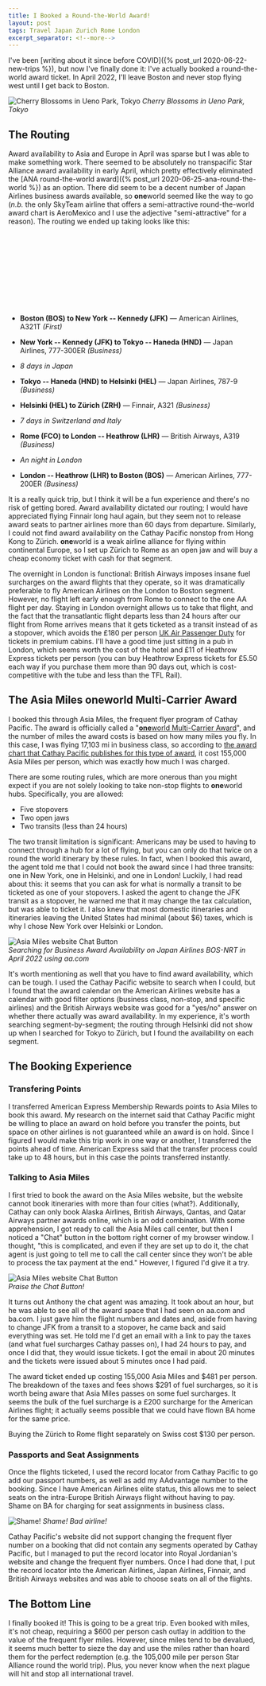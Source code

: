 ```yaml
---
title: I Booked a Round-the-World Award!
layout: post
tags: Travel Japan Zurich Rome London
excerpt_separator: <!--more-->
---
```


I've been [writing about it since before COVID]({% post_url 2020-06-22-new-trips %}), but now I've finally
done it: I've actually booked a round-the-world award ticket. In April 2022, I'll leave Boston and never stop flying
west until I get back to Boston.

<!--more-->

<script src="https://d3js.org/d3.v4.js"></script>
<script src="https://d3js.org/d3-scale-chromatic.v1.min.js"></script>
<script src="https://d3js.org/d3-geo-projection.v2.min.js"></script>

![Cherry Blossoms in Ueno Park, Tokyo]({{site.baseurl}}/assets/cherry-blossums.jpg)
_Cherry Blossoms in Ueno Park, Tokyo_

## The Routing

Award availability to Asia and Europe in April was sparse but I was able to make something work. There seemed to be
absolutely no transpacific Star Alliance award availability in early April, which pretty effectively eliminated the
[ANA round-the-world award]({% post_url 2020-06-25-ana-round-the-world %}) as an option. There did seem to be a decent
number of Japan Airlines business awards available, so **one**world seemed like the way to go (_n.b._ the only SkyTeam
airline that offers a semi-attractive round-the-world award chart is AeroMexico and I use the adjective
"semi-attractive" for a reason). The routing we ended up taking looks like this:

<div class="svg-container" style="max-width: 1000px; margin: 1em auto;">
    <svg id="route-map" data-hemisphere="pacific" data-label-points="true" style="width: 100%; max-width: 1000px;"></svg>
</div>

- **Boston (BOS) to New York -- Kennedy (JFK)** &mdash; American Airlines, A321T _(First)_
- **New York -- Kennedy (JFK) to Tokyo -- Haneda (HND)** &mdash; Japan Airlines, 777-300ER _(Business)_

- _8 days in Japan_

- **Tokyo -- Haneda (HND) to Helsinki (HEL)** &mdash; Japan Airlines, 787-9 _(Business)_
- **Helsinki (HEL) to Z&uuml;rich (ZRH)** &mdash; Finnair, A321 _(Business)_

- _7 days in Switzerland and Italy_

- **Rome (FCO) to London -- Heathrow (LHR)** &mdash; British Airways, A319 _(Business)_

- _An night in London_

- **London -- Heathrow (LHR) to Boston (BOS)** &mdash; American Airlines, 777-200ER _(Business)_

It is a really quick trip, but I think it will be a fun experience and there's no risk of getting bored. Award
availability dictated our routing; I would have appreciated flying Finnair long haul again, but they seem not to release
award seats to partner airlines more than 60 days from departure. Similarly, I could not find award availability on the
Cathay Pacific nonstop from Hong Kong to Z&uuml;rich. **one**world is a weak airline alliance for flying within
continental Europe, so I set up Z&uuml;rich to Rome as an open jaw and will buy a cheap economy ticket with cash for
that segment.

The overnight in London is functional: British Airways imposes insane fuel surcharges on the award flights that they
operate, so it was dramatically preferable to fly American Airlines on the London to Boston segment. However, no flight
left early enough from Rome to connect to the one AA flight per day. Staying in London overnight allows us to take that
flight, and the fact that the transatlantic flight departs less than 24 hours after our flight from Rome arrives means
that it gets ticketed as a transit instead of as a stopover, which avoids the &#163;180 per person
[UK Air Passenger Duty](https://en.wikipedia.org/wiki/Air_Passenger_Duty) for tickets in premium cabins. I'll have a
good time just sitting in a pub in London, which seems worth the cost of the hotel and &#163;11 of Heathrow Express
tickets per person (you can buy Heathrow Express tickets for &#163;5.50 each way if you purchase them more than 90 days
out, which is cost-competitive with the tube and less than the TFL Rail).

## The Asia Miles **one**world Multi-Carrier Award

I booked this through Asia Miles, the frequent flyer program of Cathay Pacific. The award is officially called a
"[**one**world Multi-Carrier Award](https://www.asiamiles.com/en/redeem-awards/flight-awards/flight-award-chart.html)",
and the number of miles the award costs is based on how many miles you fly. In this case, I was flying 17,103 mi in
business class, so according to
[the award chart that Cathay Pacific publishes for this type of award](https://www.asiamiles.com/en/redeem-awards/flight-awards/flight-award-chart.html),
it cost 155,000 Asia Miles per person, which was exactly how much I was charged.

There are some routing rules, which are more onerous than you might expect if you are not solely looking to take
non-stop flights to **one**world hubs. Specifically, you are allowed:

- Five stopovers
- Two open jaws
- Two transits (less than 24 hours)

The two transit limitation is significant: Americans may be used to having to connect through a hub for a lot of flying,
but you can only do that twice on a round the world itinerary by these rules. In fact, when I booked this award, the
agent told me that I could not book the award since I had three transits: one in New York, one in Helsinki, and one in
London! Luckily, I had read about this: it seems that you can ask for what is normally a transit to be ticketed as
one of your stopovers. I asked the agent to change the JFK transit as a stopover, he warned me that it may change the
tax calculation, but was able to ticket it. I also knew that most domestic itineraries and itineraries leaving the
United States had minimal (about $6) taxes, which is why I chose New York over Helsinki or London.


![Asia Miles website Chat Button]({{site.baseurl}}/assets/jl-availability-calendar.png)
<br/>
_Searching for Business Award Availability on Japan Airlines BOS-NRT in April 2022 using aa.com_

It's worth mentioning as well that you have to find award availability, which can be tough. I used the Cathay Pacific
website to search when I could, but I found that the award calendar on the American Airlines website has a calendar with
good filter options (business class, non-stop, and specific airlines) and the British Airways website was good for a
"yes/no" answer on whether there actually was award availability. In my experience, it's worth searching
segment-by-segment; the routing through Helsinki did not show up when I searched for Tokyo to Z&uuml;rich, but I found
the availability on each segment.

## The Booking Experience

### Transfering Points

I transferred American Express Membership Rewards points to Asia Miles to book this award. My research on the internet
said that Cathay Pacific might be willing to place an award on hold before you transfer the points, but space on other
airlines is not guaranteed while an award is on hold. Since I figured I would make this trip work in one way or another,
I transferred the points ahead of time. American Express said that the transfer process could take up to 48 hours, but
in this case the points transferred instantly.

### Talking to Asia Miles

I first tried to book the award on the Asia Miles website, but the website cannot book itineraries with more than four
cities (what?). Additionally, Cathay can only book Alaska Airlines, British Airways, Qantas, and Qatar Airways partner
awards online, which is an odd combination. With some apprehension, I got ready to call the Asia Miles call center, but
then I noticed a "Chat" button in the bottom right corner of my browser window. I thought, "this is complicated, and
even if they are set up to do it, the chat agent is just going to tell me to call the call center since they won't be
able to process the tax payment at the end." However, I figured I'd give it a try.

![Asia Miles website Chat Button]({{site.baseurl}}/assets/AsiaMilesChatButton.png)
<br/>
_Praise the Chat Button!_

It turns out Anthony the chat agent was amazing. It took about an hour, but he was able to see all of the award space
that I had seen on aa.com and ba.com. I just gave him the flight numbers and dates and, aside from having to change JFK
from a transit to a stopover, he came back and said everything was set. He told me I'd get an email with a link to pay
the taxes (and what fuel surcharges Cathay passes on), I had 24 hours to pay, and once I did that, they would issue
tickets. I got the email in about 20 minutes and the tickets were issued about 5 minutes once I had paid.

The award ticket ended up costing 155,000 Asia Miles and $481 per person. The breakdown of the taxes and fees shows $291
of fuel surcharges, so it is worth being aware that Asia Miles passes on some fuel surcharges. It seems the bulk of the
fuel surcharge is a &#163;200 surcharge for the American Airlines flight; it actually seems possible that we could have
flown BA home for the same price.

Buying the Z&uuml;rich to Rome flight separately on Swiss cost $130 per person.

### Passports and Seat Assignments

Once the flights ticketed, I used the record locator from Cathay Pacific to go add our passport numbers, as well as add
my AAdvantage number to the booking. Since I have American Airlines elite status, this allows me to select seats on the
intra-Europe British Airways flight without having to pay. Shame on BA for charging for seat assignments in business
class.

![Shame!]({{site.baseurl}}/assets/BA-E190.jpg)
_Shame! Bad airline!_

Cathay Pacific's website did not support changing the frequent flyer number on a booking that did not contain any
segments operated by Cathay Pacific, but I managed to put the record locator into Royal Jordanian's website and change
the frequent flyer numbers. Once I had done that, I put the record locator into the American Airlines, Japan Airlines,
Finnair, and British Airways websites and was able to choose seats on all of the flights.

## The Bottom Line

I finally booked it! This is going to be a great trip. Even booked with miles, it's not cheap, requiring a $600 per
person cash outlay in addition to the value of the frequent flyer miles. However, since miles tend to be devalued, it
seems much better to sieze the day and use the miles rather than hoard them for the perfect redemption (e.g. the 105,000
mile per person Star Alliance round the world trip). Plus, you never know when the next plague will hit and stop all
international travel.

<script>
const maps = {
    "route-map": [
        ["BOS", -71.006388, 42.362944],
        ["JFK", -73.778692, 40.639928],
        ["HND", 139.781111, 35.553333],
        ["HEL", 24.963333, 60.317222],
        ["ZRH", 8.549167, 47.464722],
        "-",
        ["FCO", 12.250797, 41.804475],
        ["LHR", -0.461388, 51.477500],
        ["BOS", -71.006388, 42.362944],
    ]
};

const textPositionOrder = [
    [2, -3, "red"],
    [-3, -2, "blue"],
    [0, 7, "green"],
    [0, 5, "orange"]
];
let closeLabelRadius = 11;

for (let key in maps) {
    if (!maps.hasOwnProperty(key))
        continue;
    
    let airports = maps[key];
    
    let svg = d3.select("svg#" + key);
    
    if (svg == null)
        continue;
    
    let width  = svg.node().getBoundingClientRect().width || 1000,
        height = width * 0.7;

    svg.attr("height", height);
    
    let projection = d3.geoOrthographic()
        .rotate([105, -90])
        .translate([width / 2, height / 2]);

    let links = airports.reduce(function (acc, point) {
        if (typeof(point) === "string" && point.startsWith("-"))
            acc.push([]);
        else
            acc[acc.length-1].push(point);
        return acc;
    }, [[]]).map(function (link) {
        return {
            type: "LineString",
            coordinates: link.map(function (l) { return [l[1], l[2]]; })
        };
    });

    let path = d3.geoPath()
        .projection(projection);
    
    d3.json("https://raw.githubusercontent.com/holtzy/D3-graph-gallery/master/DATA/world.geojson", function (data) {
        var group = svg.append("g");
        group
            .selectAll("path")
            .data(data.features)
            .enter()
            .append("path")
                .attr("fill", "#cccccc")
                .attr("d", d3.geoPath().projection(projection))
                .style("stroke", "#fff")
                .style("stroke-width", 1);
        
        // Add the path
        for (let i = 0; i < links.length; i++) {
            let link = links[i];
            group.append("path")
                .attr("d", path(link))
                .style("fill", "none")
                .style("stroke", "white")
                .style("stroke-width", 6);
            // Add the path
            group.append("path")
                .attr("d", path(link))
                .style("fill", "none")
                .style("stroke", "#00aaff")
                .style("stroke-width", 3);
        }

        // Airports and Labels
        for (let i = 0; i < airports.length; i++) {
            let item = airports[i];
            if (typeof(item) === "string" && item.startsWith("-"))
                continue;
            let point = projection([item[1], item[2]]);
            group.append("circle")
                .attr("cx", point[0])
                .attr("cy", point[1])
                .attr("r", 5)
                .style("fill", "#0088ee")
                .style("stroke", "white")
                .style("stroke-width", 2);
        }

        if (svg.attr("data-label-points") == "true")
        {
            let labelPositions = [];
            let pointsLabeled = {};
            for (let i = 0; i < airports.length; i++) {
                let item = airports[i];
                if (pointsLabeled.hasOwnProperty(item[0]))
                    continue;
                pointsLabeled[item[0]] = true;

                let lx = item[1], ly = item[2];
                for (var j = 0; j < textPositionOrder.length; j++)
                {
                    lx += textPositionOrder[j][0];
                    ly += textPositionOrder[j][1];
                    var closeLabels = labelPositions
                        .map(function (p) { return Math.sqrt((p[0] - lx) * (p[0] - lx) + (p[1] - ly) * (p[1] - ly)); });
                    closeLabels.sort();
                    if (closeLabels.length == 0 || closeLabels[0] > closeLabelRadius)
                    {
                        labelPositions.push([lx, ly]);
                        
                        var text = svg.append("text")
                            .attr("x", projection([lx, ly])[0])
                            .attr("y", projection([lx, ly])[1])
                            .text(item[0])
                            .style("font-weight", "bold")
                            .style("font-size", 12)
    //                        .style("fill", textPositionOrder[j][2])
                            .style("fill", "#000000");
                        if (textPositionOrder[j][0] < 0)
                            text.style("text-anchor", "end");
                        break;
                    }
                }
            }
        }

        svg.select("g")
            .attr("transform", "scale(" + 1.35 * width / 1000 + ")");
    });
}

function sizeChange() {
    for (let key in maps) {
        let svg    = d3.select("svg#" + key),
            width  = svg.node().getBoundingClientRect().width || 1000,
            height = width * 0.6;
        
        console.log("size change");
        svg.select("g")
            .attr("transform", "scale(" + 1.35 * width / 1000 + ")");
        svg.attr("height", height);
    }
}

d3.select(window).on("resize", sizeChange);

</script>